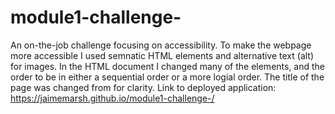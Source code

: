 # module1-challenge-
An on-the-job challenge focusing on accessibility. To make the webpage more accessible I used semnatic HTML elements and alternative text (alt) for images. In the HTML document I changed many of the elements, and the order to be in either a sequential order or a more logial order. 
The title of the page was changed from for clarity.
Link to deployed application: https://jaimemarsh.github.io/module1-challenge-/
<img scr="assets/images/screenshot.png">